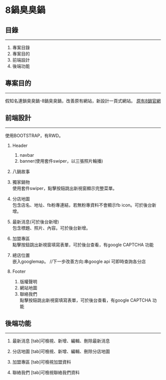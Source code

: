 # 8鍋臭臭鍋



## 目錄
---
1. 專案目錄
2. 專案目的
3. 前端設計
4. 後端功能



## 專案目的
---
假知名連鎖臭臭鍋-8鍋臭臭鍋，改善原有網站，新設計一頁式網站。
[原有8鍋官網](http://www.8pot.com.tw/)



## 前端設計
---
使用BOOTSTRAP，有RWD。

1. Header
    1. navbar
    2. banner(使用套件swiper，以三張照片輪播)

2. 八鍋故事  

3. 獨家鍋物  
使用套件swiper，點擊按鈕跳出新視窗顯示完整菜單。  

4. 分店地圖  
包含店名、地址、fb粉專連結，若無粉專資料不會顯示fb icon。可於後台新增。  

5. 最新消息(可於後台新增)  
包含標題、照片、內容。可於後台新增。  

6. 加盟專區  
點擊按鈕跳出新視窗填寫表單，可於後台查看，有google CAPTCHA 功能  

7. 總店位置  
嵌入googlemap。 //下一步改善方向:串google api 可即時查詢各分店  

8. Footer
    1. 版權聲明
    2. 網站地圖
    3. 聯絡我們  
點擊按鈕跳出新視窗填寫表單，可於後台查看，有google CAPTCHA 功能  

## 後端功能
---
1. 最新消息
[tab]可檢視、新增、編輯、刪除最新消息

2. 分店地圖
[tab]可檢視、新增、編輯、刪除分店地圖

3. 加盟專區
[tab]可檢視加盟資料

4. 聯絡我們
[tab]可檢視聯絡我們資料

